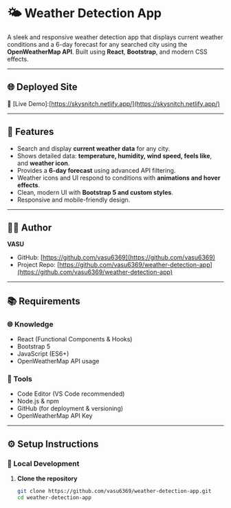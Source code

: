 # 🌤️ Weather Detection App

A sleek and responsive weather detection app that displays current weather conditions and a 6-day forecast for any searched city using the **OpenWeatherMap API**. Built using **React**, **Bootstrap**, and modern CSS effects.

---

## 🌐 Deployed Site
🔗 [Live Demo]:[https://skysnitch.netlify.app/](https://skysnitch.netlify.app/)

---

## 🚀 Features
- Search and display **current weather data** for any city.
- Shows detailed data: **temperature, humidity, wind speed, feels like**, and **weather icon**.
- Provides a **6-day forecast** using advanced API filtering.
- Weather icons and UI respond to conditions with **animations and hover effects**.
- Clean, modern UI with **Bootstrap 5 and custom styles**.
- Responsive and mobile-friendly design.

---

## 👨‍💻 Author
**VASU**  
- GitHub: [https://github.com/vasu6369](https://github.com/vasu6369)  
- Project Repo: [https://github.com/vasu6369/weather-detection-app](https://github.com/vasu6369/weather-detection-app)

---

## 📚 Requirements

### 🌐 Knowledge
- React (Functional Components & Hooks)
- Bootstrap 5
- JavaScript (ES6+)
- OpenWeatherMap API usage

### 🧰 Tools
- Code Editor (VS Code recommended)
- Node.js & npm
- GitHub (for deployment & versioning)
- OpenWeatherMap API Key

---

## ⚙️ Setup Instructions

### 🔧 Local Development

1. **Clone the repository**
   ```bash
   git clone https://github.com/vasu6369/weather-detection-app.git
   cd weather-detection-app
